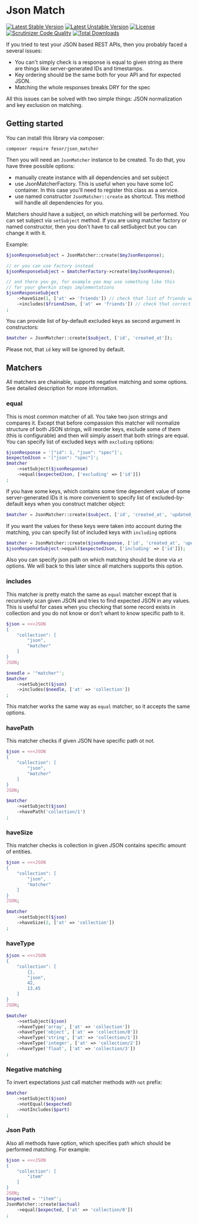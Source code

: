 Json Match
====================

 [![Latest Stable Version](https://poser.pugx.org/fesor/json_matcher/v/stable.svg)](https://packagist.org/packages/fesor/json_matcher) [![Latest Unstable Version](https://poser.pugx.org/fesor/json_matcher/v/unstable.svg)](https://packagist.org/packages/fesor/json_matcher) [![License](https://poser.pugx.org/fesor/json_matcher/license.svg)](https://packagist.org/packages/fesor/json_matcher) [![Scrutinizer Code Quality](https://scrutinizer-ci.com/g/fesor/json_matcher/badges/quality-score.png?b=master)](https://scrutinizer-ci.com/g/fesor/json_matcher/?branch=master) [![Total Downloads](https://poser.pugx.org/fesor/json_matcher/downloads.svg)](https://packagist.org/packages/fesor/json_matcher)

If you tried to test your JSON based REST APIs, then you probably faced a several issues:

- You can't simply check is a response is equal to given string as there are things like server-generated IDs and timestamps.
- Key ordering should be the same both for your API and for expected JSON.
- Matching the whole responses breaks DRY for the spec

All this issues can be solved with two simple things: JSON normalization and key exclusion on matching.

## Getting started

You can install this library via composer:
```
composer require fesor/json_matcher
```

Then you will need an `JsonMatcher` instance to be created. To do that, you have three possible options:
 - manually create instance with all dependencies and set subject
 - use JsonMatcherFactory. This is useful when you have some IoC container. In this case you'll need to register this class as a service.
 - use named constructor `JsonMatcher::create` as shortcut. This method will handle all dependencies for you.

Matchers should have a subject, on which matching will be performed. You can set subject via `setSubject` method. If you are using matcher factory or named constructor, then you don't have to call setSubject but you can change it with it.

Example:
```php
$jsonResponseSubject = JsonMatcher::create($myJsonResponse);

// or you can use factory instead
$jsonResponseSubject = $matcherFactory->create($myJsonResponse);

// and there you go, for example you may use something like this 
// for your gherkin steps implementations
$jsonResponseSubject
    ->haveSize(1, ['at' => 'friends']) // check that list of friends was incremented
    ->includes($friendJson, ['at' => 'friends']) // check that correct record contained in collection
;
```

You can provide list of by-default excluded keys as second argument in constructors:
```php
$matcher = JsonMatcher::create($subject, ['id', 'created_at']);
```

Please not, that `id` key will be ignored by default.

## Matchers

All matchers are chainable, supports negative matching and some options. See detailed description for more information.

### equal
This is most common matcher of all. You take two json strings and compares it. Except that before compassion this matcher will normalize structure of both JSON strings, will reorder keys, exclude some of them (this is configurable) and then will simply assert that both strings are equal. You can specify list of excluded keys with `excluding` options:
```php
$jsonResponse = '["id": 1, "json": "spec"]';
$expectedJson = '["json": "spec"]';
$matcher
    ->setSubject($jsonResponse)
    ->equal($expectedJson, ['excluding' => ['id']])
;
```

If you have some keys, which contains some time dependent value of some server-generated IDs it is more convenient to specify list of excluded-by-default keys when you construct matcher object:
```php
$matcher = JsonMatcher::create($subject, ['id', 'created_at', 'updated_at']);
```

If you want the values for these keys were taken into account during the matching, you can specify list of included keys with `including` options
```php
$matcher = JsonMatcher::create($jsonResponse, ['id', 'created_at', 'updated_at']);
$jsonResponseSubject->equal($expectedJson, ['including' => ['id']]);
```

Also you can specify json path on which matching should be done via `at` options. We will back to this later since all matchers supports this option.

### includes
This matcher is pretty match the same as `equal` matcher except that is recursively scan given JSON and tries to find expected JSON in any values. This is useful for cases when you checking that some record exists in collection and you do not know or don't whant to know specific path to it.

```php
$json = <<<JSON
{
    "collection": [
        "json",
        "matcher"
    ]
}
JSON;

$needle = '"matcher"';
$matcher
    ->setSubject($json)
    ->includes($needle, ['at' => 'collection'])
;
```

This matcher works the same way as `equal` matcher, so it accepts the same options.

### havePath
This matcher checks if given JSON have specific path ot not.

```php
$json = <<<JSON
{
    "collection": [
        "json",
        "matcher"
    ]
}
JSON;

$matcher
    ->setSubject($json)
    ->havePath('collection/1')
;
```

### haveSize
This matcher checks is collection in given JSON contains specific amount of entities.

```php
$json = <<<JSON
{
    "collection": [
        "json",
        "matcher"
    ]
}
JSON;

$matcher
    ->setSubject($json)
    ->haveSize(2, ['at' => 'collection'])
;
```

### haveType
```php
$json = <<<JSON
{
    "collection": [
        {},
        "json",
        42,
        13.45
    ]
}
JSON;

$matcher
    ->setSubject($json)
    ->haveType('array', ['at' => 'collection'])
    ->haveType('object', ['at' => 'collection/0'])
    ->haveType('string', ['at' => 'collection/1'])
    ->haveType('integer', ['at' => 'collection/2'])
    ->haveType('float', ['at' => 'collection/3'])
;
```

### Negative matching
To invert expectations just call matcher methods with `not` prefix:
```php
$matcher
    ->setSubject($json)
    ->notEqual($expected)
    ->notIncludes($part)
;
```

### Json Path
Also all methods have option, which specifies path which should be performed matching. For example:

```php
$json = <<<JSON
{
    "collection": [
        "item"
    ]
}
JSON;
$expected = '"item"';
JsonMatcher::create($actual)
    ->equal($expected, ['at' => 'collection/0'])
;
```
